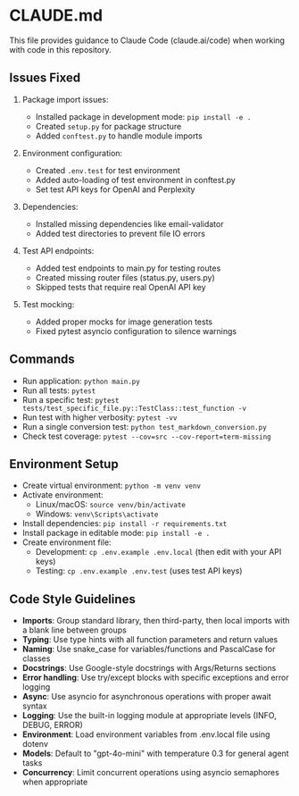 # CLAUDE.md

This file provides guidance to Claude Code (claude.ai/code) when working with code in this repository.

## Issues Fixed

1. Package import issues:
   - Installed package in development mode: `pip install -e .`
   - Created `setup.py` for package structure
   - Added `conftest.py` to handle module imports

2. Environment configuration:
   - Created `.env.test` for test environment
   - Added auto-loading of test environment in conftest.py
   - Set test API keys for OpenAI and Perplexity
   
3. Dependencies:
   - Installed missing dependencies like email-validator
   - Added test directories to prevent file IO errors

4. Test API endpoints:
   - Added test endpoints to main.py for testing routes
   - Created missing router files (status.py, users.py)
   - Skipped tests that require real OpenAI API key

5. Test mocking:
   - Added proper mocks for image generation tests
   - Fixed pytest asyncio configuration to silence warnings

## Commands

- Run application: `python main.py`
- Run all tests: `pytest`
- Run a specific test: `pytest tests/test_specific_file.py::TestClass::test_function -v`
- Run test with higher verbosity: `pytest -vv`
- Run a single conversion test: `python test_markdown_conversion.py`
- Check test coverage: `pytest --cov=src --cov-report=term-missing`

## Environment Setup

- Create virtual environment: `python -m venv venv`
- Activate environment:
  - Linux/macOS: `source venv/bin/activate`
  - Windows: `venv\Scripts\activate`
- Install dependencies: `pip install -r requirements.txt`
- Install package in editable mode: `pip install -e .`
- Create environment file:
  - Development: `cp .env.example .env.local` (then edit with your API keys)
  - Testing: `cp .env.example .env.test` (uses test API keys)

## Code Style Guidelines

- **Imports**: Group standard library, then third-party, then local imports with a blank line between groups
- **Typing**: Use type hints with all function parameters and return values
- **Naming**: Use snake_case for variables/functions and PascalCase for classes
- **Docstrings**: Use Google-style docstrings with Args/Returns sections
- **Error handling**: Use try/except blocks with specific exceptions and error logging
- **Async**: Use asyncio for asynchronous operations with proper await syntax
- **Logging**: Use the built-in logging module at appropriate levels (INFO, DEBUG, ERROR)
- **Environment**: Load environment variables from .env.local file using dotenv
- **Models**: Default to "gpt-4o-mini" with temperature 0.3 for general agent tasks
- **Concurrency**: Limit concurrent operations using asyncio semaphores when appropriate